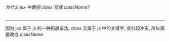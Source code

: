 ###### 为什么 jsx 中要把 class 写成 className?

---

因为 jsx 属于 js 的一种拓展语法, class 又属于 js 中的关键字, 会引起冲突, 所以需要改成 className.
